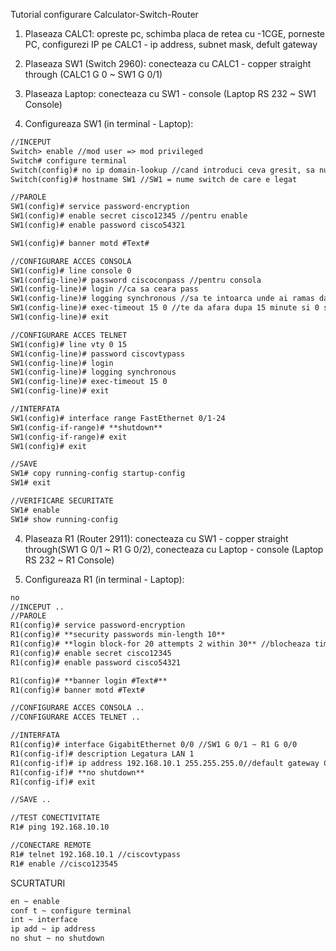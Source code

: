 Tutorial configurare Calculator-Switch-Router

1. Plaseaza CALC1: opreste pc, schimba placa de retea cu -1CGE, porneste PC, configurezi IP pe CALC1 - ip address, subnet mask, defult gateway

2. Plaseaza SW1 (Switch 2960): conecteaza cu CALC1 - copper straight through (CALC1 G 0 ~ SW1 G 0/1)

3. Plaseaza Laptop: conecteaza cu SW1 - console (Laptop RS 232 ~ SW1 Console)

3. Configureaza SW1 (in terminal - Laptop):
```markdown
//INCEPUT
Switch> enable //mod user => mod privileged
Switch# configure terminal
Switch(config)# no ip domain-lookup //cand introduci ceva gresit, sa nu astepti degeaba
Switch(config)# hostname SW1 //SW1 = nume switch de care e legat

//PAROLE
SW1(config)# service password-encryption
SW1(config)# enable secret cisco12345 //pentru enable
SW1(config)# enable password cisco54321

SW1(config)# banner motd #Text#

//CONFIGURARE ACCES CONSOLA
SW1(config)# line console 0
SW1(config-line)# password ciscoconpass //pentru consola
SW1(config-line)# login //ca sa ceara pass
SW1(config-line)# logging synchronous //sa te intoarca unde ai ramas daca vin mesaje de la OS
SW1(config-line)# exec-timeout 15 0 //te da afara dupa 15 minute si 0 secunde
SW1(config-line)# exit

//CONFIGURARE ACCES TELNET
SW1(config)# line vty 0 15
SW1(config-line)# password ciscovtypass
SW1(config-line)# login
SW1(config-line)# logging synchronous
SW1(config-line)# exec-timeout 15 0
SW1(config-line)# exit

//INTERFATA
SW1(config)# interface range FastEthernet 0/1-24
SW1(config-if-range)# **shutdown**
SW1(config-if-range)# exit
SW1(config)# exit

//SAVE
SW1# copy running-config startup-config
SW1# exit

//VERIFICARE SECURITATE
SW1# enable
SW1# show running-config
```

4. Plaseaza R1 (Router 2911): conecteaza cu SW1 - copper straight through(SW1 G 0/1 ~ R1 G 0/2), conecteaza cu Laptop - console (Laptop RS 232 ~ R1 Console)

5. Configureaza R1 (in terminal - Laptop):

```markdown
no
//INCEPUT ..
//PAROLE
R1(config)# service password-encryption
R1(config)# **security passwords min-length 10**
R1(config)# **login block-for 20 attempts 2 within 30** //blocheaza timp de 20 de secunde la doua incercari gresite in interval de 30 de secunde
R1(config)# enable secret cisco12345
R1(config)# enable password cisco54321

R1(config)# **banner login #Text#**
R1(config)# banner motd #Text#

//CONFIGURARE ACCES CONSOLA ..
//CONFIGURARE ACCES TELNET ..

//INTERFATA
R1(config)# interface GigabitEthernet 0/0 //SW1 G 0/1 ~ R1 G 0/0
R1(config-if)# description Legatura LAN 1
R1(config-if)# ip address 192.168.10.1 255.255.255.0//default gateway CALC1, subnet mask CALC 1
R1(config-if)# **no shutdown**
R1(config-if)# exit

//SAVE ..

//TEST CONECTIVITATE
R1# ping 192.168.10.10

//CONECTARE REMOTE
R1# telnet 192.168.10.1 //ciscovtypass
R1# enable //cisco123545
```

SCURTATURI
```markdown
en ~ enable
conf t ~ configure terminal
int ~ interface
ip add ~ ip address
no shut ~ no shutdown
```

